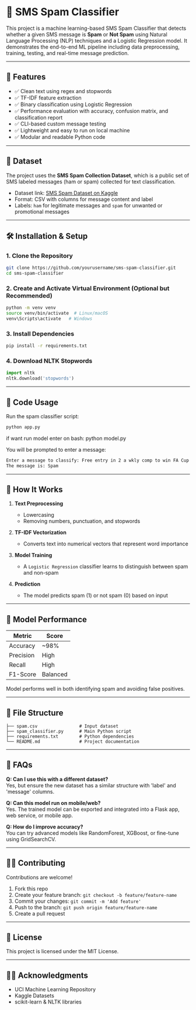 # 📩 SMS Spam Classifier

This project is a machine learning-based SMS Spam Classifier that detects whether a given SMS message is **Spam** or **Not Spam** using Natural Language Processing (NLP) techniques and a Logistic Regression model. It demonstrates the end-to-end ML pipeline including data preprocessing, training, testing, and real-time message prediction.

---

## 🚀 Features

- ✅ Clean text using regex and stopwords
- ✅ TF-IDF feature extraction
- ✅ Binary classification using Logistic Regression
- ✅ Performance evaluation with accuracy, confusion matrix, and classification report
- ✅ CLI-based custom message testing
- ✅ Lightweight and easy to run on local machine
- ✅ Modular and readable Python code

---

## 📁 Dataset

The project uses the **SMS Spam Collection Dataset**, which is a public set of SMS labeled messages (ham or spam) collected for text classification.

- Dataset link: [SMS Spam Dataset on Kaggle](https://www.kaggle.com/datasets/uciml/sms-spam-collection-dataset)
- Format: CSV with columns for message content and label
- Labels: `ham` for legitimate messages and `spam` for unwanted or promotional messages

---

## 🛠️ Installation & Setup

### 1. Clone the Repository

```bash
git clone https://github.com/yourusername/sms-spam-classifier.git
cd sms-spam-classifier
```

### 2. Create and Activate Virtual Environment (Optional but Recommended)

```bash
python -m venv venv
source venv/bin/activate  # Linux/macOS
venv\Scripts\activate   # Windows
```

### 3. Install Dependencies

```bash
pip install -r requirements.txt
```

### 4. Download NLTK Stopwords

```python
import nltk
nltk.download('stopwords')
```

---

## 📄 Code Usage

Run the spam classifier script:

```bash
python app.py
```
if want run model enter on bash:
 python model.py

You will be prompted to enter a message:

```bash
Enter a message to classify: Free entry in 2 a wkly comp to win FA Cup final tkts 21st May 2005!
The message is: Spam
```

---

## 🧠 How It Works

1. **Text Preprocessing**
   - Lowercasing
   - Removing numbers, punctuation, and stopwords

2. **TF-IDF Vectorization**
   - Converts text into numerical vectors that represent word importance

3. **Model Training**
   - A `Logistic Regression` classifier learns to distinguish between spam and non-spam

4. **Prediction**
   - The model predicts spam (1) or not spam (0) based on input

---

## 🧪 Model Performance

| Metric       | Score    |
|--------------|----------|
| Accuracy     | ~98%     |
| Precision    | High     |
| Recall       | High     |
| F1-Score     | Balanced |

Model performs well in both identifying spam and avoiding false positives.

---

## 📌 File Structure

```
├── spam.csv                # Input dataset
├── spam_classifier.py      # Main Python script
├── requirements.txt        # Python dependencies
└── README.md               # Project documentation
```

---

## 💬 FAQs

**Q: Can I use this with a different dataset?**  
Yes, but ensure the new dataset has a similar structure with 'label' and 'message' columns.

**Q: Can this model run on mobile/web?**  
Yes. The trained model can be exported and integrated into a Flask app, web service, or mobile app.

**Q: How do I improve accuracy?**  
You can try advanced models like RandomForest, XGBoost, or fine-tune using GridSearchCV.

---

## 🧑‍💻 Contributing

Contributions are welcome!

1. Fork this repo
2. Create your feature branch: `git checkout -b feature/feature-name`
3. Commit your changes: `git commit -m 'Add feature'`
4. Push to the branch: `git push origin feature/feature-name`
5. Create a pull request

---

## 🧾 License

This project is licensed under the MIT License.

---

## 🙋‍♀️ Acknowledgments

- UCI Machine Learning Repository
- Kaggle Datasets
- scikit-learn & NLTK libraries
